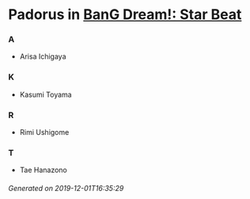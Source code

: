 # Padorus in [BanG Dream!: Star Beat](https://myanimelist.net/manga/85856/BanG_Dream__Star_Beat)

### A
* Arisa Ichigaya

### K
* Kasumi Toyama

### R
* Rimi Ushigome

### T
* Tae Hanazono

###### Generated on 2019-12-01T16:35:29
